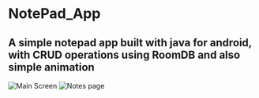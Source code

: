 # NotePad_App
## A simple notepad app built with java for android, with CRUD operations using RoomDB and also simple animation
![Main Screen](https://user-images.githubusercontent.com/92365869/203527651-4fffee87-c685-4798-9b1e-f34fa165fba1.png)
![Notes page](https://user-images.githubusercontent.com/92365869/203527900-7ba8d21a-a224-485b-bbc5-3508c750d7dd.png)
